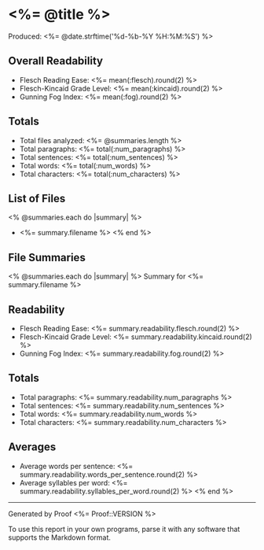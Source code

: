 # <%= @title %> #

Produced: <%= @date.strftime('%d-%b-%Y %H:%M:%S') %>

Overall Readability
-------------------

* Flesch Reading Ease: <%= mean(:flesch).round(2) %>
* Flesch-Kincaid Grade Level: <%= mean(:kincaid).round(2) %>
* Gunning Fog Index: <%= mean(:fog).round(2) %>

Totals
------

* Total files analyzed: <%= @summaries.length %>
* Total paragraphs: <%= total(:num_paragraphs) %>
* Total sentences: <%= total(:num_sentences) %>
* Total words: <%= total(:num_words) %>
* Total characters: <%= total(:num_characters) %>

List of Files
-------------

<% @summaries.each do |summary| %>
* <%= summary.filename %>
<% end %>

File Summaries
--------------
<% @summaries.each do |summary| %>
Summary for <%= summary.filename %>

Readability
-----------

* Flesch Reading Ease: <%= summary.readability.flesch.round(2) %>
* Flesch-Kincaid Grade Level: <%= summary.readability.kincaid.round(2) %>
* Gunning Fog Index: <%= summary.readability.fog.round(2) %>

Totals
------

* Total paragraphs: <%= summary.readability.num_paragraphs %>
* Total sentences: <%= summary.readability.num_sentences %>
* Total words: <%= summary.readability.num_words %>
* Total characters: <%= summary.readability.num_characters %>

Averages
--------

* Average words per sentence: <%= summary.readability.words_per_sentence.round(2) %>
* Average syllables per word: <%= summary.readability.syllables_per_word.round(2) %>
<% end %>
- - -

Generated by Proof <%= Proof::VERSION %>

To use this report in your own programs, parse it with any software that supports the Markdown format.
